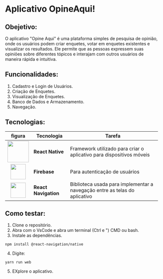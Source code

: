 # Aplicativo OpineAqui!

## Obejetivo:
O aplicativo "Opine Aqui" é uma plataforma simples de pesquisa de opinião, onde os usuários podem criar enquetes, votar em enquetes existentes e visualizar os resultados. Ele permite que as pessoas expressem suas opiniões sobre diferentes tópicos e interajam com outros usuários de maneira rápida e intuitiva.

## Funcionalidades:
1. Cadastro e Login de Usuários.
2. Criação de Enquetes.
3. Visualização de Enquetes.
4. Banco de Dados e Armazenamento.
5. Navegação.

## Tecnologias:
figura|Tecnologia|Tarefa|
|:-:|-|-|
|[<img src="![3](https://github.com/user-attachments/assets/286e0e6b-ecf7-4870-8614-24286ebadfe3)" style="width:70px;">](https://reactnative.dev)|**React Native**|Framework utilizado para criar o aplicativo para dispositivos móveis|
|[<img src="![2](https://github.com/user-attachments/assets/62e60fac-81b5-4b91-8536-1b4e7f561d4a)" style="width:50px;">](https://firebase.google.com/?hl=pt-br)|**Firebase**| Para autenticação de usuários|
|[<img src="![1](https://github.com/user-attachments/assets/4d070234-699f-4766-8e8b-15af46b72050)" style="width:50px;">](https://reactnavigation.org)|**React Navigation**|Biblioteca usada para implementar a navegação entre as telas do aplicativo|

## Como testar:
1. Clone o repositório.
2. Abra com o VsCode e abra um terminal (Ctrl e ") CMD ou bash.
3. Instale as dependências.
```
npm install @react-navigation/native
```
4. Digite:
 ```
yarn run web
 ```
5. EXplore o aplicativo.


